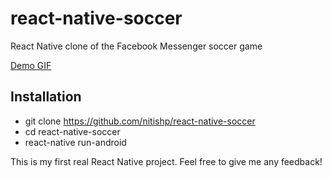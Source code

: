 # react-native-soccer
React Native clone of the Facebook Messenger soccer game

[Demo GIF](/images/soccerGame.gif)

## Installation
* git clone https://github.com/nitishp/react-native-soccer
* cd react-native-soccer
* react-native run-android

This is my first real React Native project. Feel free to give me any feedback!
